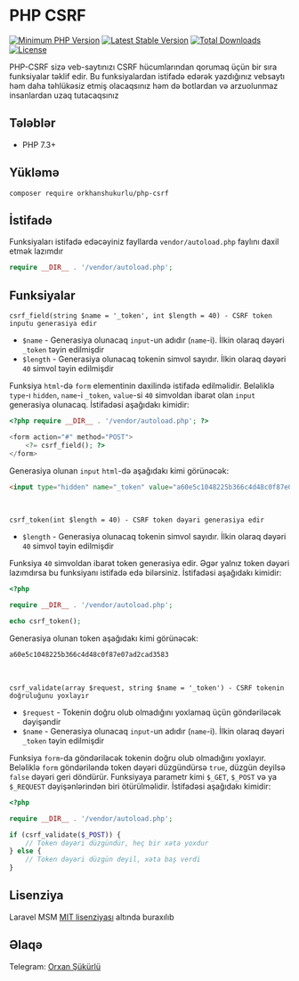 # PHP CSRF

[![Minimum PHP Version](https://img.shields.io/badge/php-%3E%3D_7.3-8892BF.svg)](https://www.php.net)
[![Latest Stable Version](https://img.shields.io/packagist/v/orkhanshukurlu/php-csrf.svg)](https://packagist.org/packages/orkhanshukurlu/php-csrf)
[![Total Downloads](https://poser.pugx.org/orkhanshukurlu/php-csrf/downloads.png)](https://packagist.org/packages/orkhanshukurlu/php-csrf)
[![License](http://poser.pugx.org/orkhanshukurlu/php-csrf/license)](https://packagist.org/packages/orkhanshukurlu/php-csrf)

PHP-CSRF sizə veb-saytınızı CSRF hücumlarından qorumaq üçün bir sıra funksiyalar təklif edir. Bu funksiyalardan istifadə edərək yazdığınız vebsaytı həm daha təhlükəsiz etmiş olacaqsınız həm də botlardan və arzuolunmaz insanlardan uzaq tutacaqsınız

## Tələblər

* PHP 7.3+

## Yükləmə

```
composer require orkhanshukurlu/php-csrf
```

## İstifadə

Funksiyaları istifadə edəcəyiniz fayllarda `vendor/autoload.php` faylını daxil etmək lazımdır

```php
require __DIR__ . '/vendor/autoload.php';
```

## Funksiyalar

`csrf_field(string $name = '_token', int $length = 40) - CSRF token inputu generasiya edir`

- `$name` - Generasiya olunacaq `input`-un adıdır (`name`-i). İlkin olaraq dəyəri `_token` təyin edilmişdir
- `$length` - Generasiya olunacaq tokenin simvol sayıdır. İlkin olaraq dəyəri `40` simvol təyin edilmişdir

Funksiya `html`-də `form` elementinin daxilində istifadə edilməlidir. Beləliklə `type`-ı `hidden`, `name`-i `_token`, `value`-si `40` simvoldan ibarət olan `input` generasiya olunacaq. İstifadəsi aşağıdakı kimidir:

```php
<?php require __DIR__ . '/vendor/autoload.php'; ?>

<form action="#" method="POST">
    <?= csrf_field(); ?>
</form>
```

Generasiya olunan `input` `html`-də aşağıdakı kimi görünəcək:

```html
<input type="hidden" name="_token" value="a60e5c1048225b366c4d48c0f87e07ad2cad3583">
```

<br>

`csrf_token(int $length = 40) - CSRF token dəyəri generasiya edir`

- `$length` - Generasiya olunacaq tokenin simvol sayıdır. İlkin olaraq dəyəri `40` simvol təyin edilmişdir

Funksiya `40` simvoldan ibarət token generasiya edir. Əgər yalnız token dəyəri lazımdırsa bu funksiyanı istifadə edə bilərsiniz. İstifadəsi aşağıdakı kimidir:

```php
<?php

require __DIR__ . '/vendor/autoload.php';

echo csrf_token();
```

Generasiya olunan token aşağıdakı kimi görünəcək:

```html
a60e5c1048225b366c4d48c0f87e07ad2cad3583
```

<br>

`csrf_validate(array $request, string $name = '_token') - CSRF tokenin doğruluğunu yoxlayır`

- `$request` - Tokenin doğru olub olmadığını yoxlamaq üçün göndəriləcək dəyişəndir
- `$name` - Generasiya olunacaq `input`-un adıdır (`name`-i). İlkin olaraq dəyəri `_token` təyin edilmişdir

Funksiya `form`-da göndəriləcək tokenin doğru olub olmadığını yoxlayır. Beləliklə `form` göndəriləndə token dəyəri düzgündürsə `true`, düzgün deyilsə `false` dəyəri geri döndürür. Funksiyaya parametr kimi `$_GET`, `$_POST` və ya `$_REQUEST` dəyişənlərindən biri ötürülməlidir. İstifadəsi aşağıdakı kimidir:

```php
<?php

require __DIR__ . '/vendor/autoload.php';

if (csrf_validate($_POST)) {
    // Token dəyəri düzgündür, heç bir xəta yoxdur
} else {
    // Token dəyəri düzgün deyil, xəta baş verdi
}
```

## Lisenziya

Laravel MSM [MIT lisenziyası](https://github.com/orkhanshukurlu/laravel-msm/blob/master/LICENSE.md) altında buraxılıb

## Əlaqə

Telegram: [Orxan Şükürlü](https://t.me/orkhanshukurlu/)
